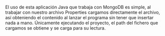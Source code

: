 El uso de esta aplicación Java que trabaja con MongoDB es simple, al trabajar con nuestro archivo
Properties cargamos directamente el archivo, así obteniendo el contenido al lanzar el programa sin
tener que insertar nada a mano. Únicamente ejecutando el proyecto, el path del fichero que 
cargamos se obtiene y se carga para su lectura.